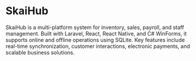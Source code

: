 # SkaiHub
SkaiHub is a multi-platform system for inventory, sales, payroll, and staff management. Built with Laravel, React, React Native, and C# WinForms, it supports online and offline operations using SQLite. Key features include real-time synchronization, customer interactions, electronic payments, and scalable business solutions.
